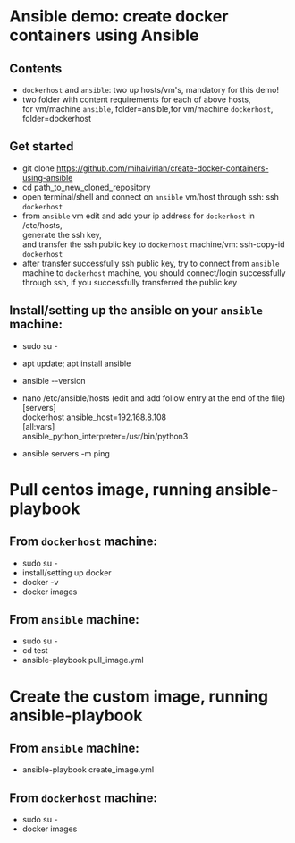 # Ansible demo: create docker containers using Ansible
## Contents
- `dockerhost` and `ansible`: two up hosts/vm's, mandatory for this demo!
- two folder with content requirements for each of above hosts,<br/>
  for vm/machine `ansible`, folder=ansible,for vm/machine `dockerhost`, folder=dockerhost

## Get started
- git clone https://github.com/mihaivirlan/create-docker-containers-using-ansible
- cd path_to_new_cloned_repository
- open terminal/shell and connect on `ansible` vm/host through ssh: ssh `dockerhost`
- from `ansible` vm edit and add your ip address for `dockerhost` in /etc/hosts, <br/>
  generate the ssh key, <br/>
  and transfer the ssh public key to `dockerhost` machine/vm: ssh-copy-id `dockerhost`
- after transfer successfully ssh public key, try to connect from `ansible` machine to `dockerhost` machine, you should connect/login successfully through ssh, if you successfully transferred the public key

## Install/setting up the ansible on your `ansible` machine:
- sudo su -
- apt update; apt install ansible
- ansible --version
- nano /etc/ansible/hosts (edit and add follow entry at the end of the file)<br/>
[servers]<br/>
dockerhost ansible_host=192.168.8.108<br/>
[all:vars]<br/>
ansible_python_interpreter=/usr/bin/python3

- ansible servers -m ping

# Pull centos image, running ansible-playbook
## From `dockerhost` machine:
- sudo su -
- install/setting up docker
- docker -v
- docker images

## From `ansible` machine:
- sudo su -
- cd test
- ansible-playbook pull_image.yml

# Create the custom image, running ansible-playbook
## From `ansible` machine:
- ansible-playbook create_image.yml

## From `dockerhost` machine:
- sudo su -
- docker images


